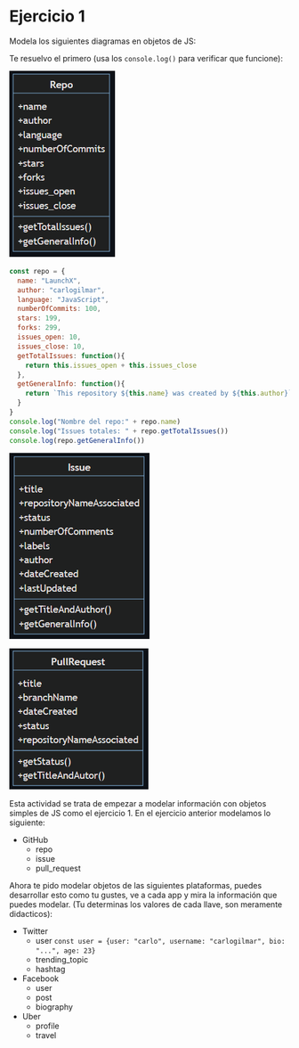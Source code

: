 # Ejercicio 1

Modela los siguientes diagramas en objetos de JS:

Te resuelvo el primero (usa los `console.log()` para verificar que funcione):

![Diagrama UML de Repo](images/repo_uml.png "Diagrama UML de Repo")

```js
const repo = {
  name: "LaunchX",
  author: "carlogilmar",
  language: "JavaScript",
  numberOfCommits: 100,
  stars: 199,
  forks: 299,
  issues_open: 10,
  issues_close: 10,
  getTotalIssues: function(){
    return this.issues_open + this.issues_close
  },
  getGeneralInfo: function(){
    return `This repository ${this.name} was created by ${this.author}`
  }
}
console.log("Nombre del repo:" + repo.name)
console.log("Issues totales: " + repo.getTotalIssues())
console.log(repo.getGeneralInfo())
```

![Diagrama UML de Issue](images/issue_uml.png "Diagrama UML de Issue")

![Diagrama UML de Pull Request](images/pull_request_uml.png "Diagrama UML de Pull Request")

Esta actividad se trata de empezar a modelar información con objetos simples de JS como el ejercicio 1.
En el ejercicio anterior modelamos lo siguiente:

 - GitHub
    - repo
    - issue
    - pull_request

Ahora te pido modelar objetos de las siguientes plataformas, puedes desarrollar esto como tu gustes, ve a cada app y mira la información que puedes modelar. (Tu determinas los valores de cada llave, son meramente didacticos):

 - Twitter
    - user `const user = {user: "carlo", username: "carlogilmar", bio: "...", age: 23}`
    - trending_topic
    - hashtag
 - Facebook
    - user
    - post
    - biography
 - Uber
    - profile
    - travel
